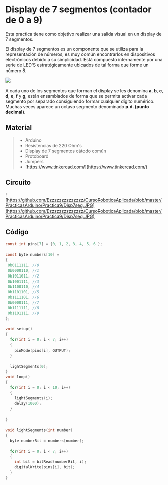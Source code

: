 # Display de 7 segmentos (contador de 0 a 9)

Esta practica tiene como objetivo realizar una salida visual en un display de 7 segmentos. 

El display de 7 segmentos es un componente que se utiliza para la representación de números, es muy común encontrarlos en dispositivos electrónicos debido a su simplicidad. Está compuesto internamente por una serie de LED'S estratégicamente ubicados de tal forma que forme un número 8.

![](https://thumbs.gfycat.com/FaroffGratefulAsianlion-size_restricted.gif)

A cada uno de los segmentos que forman el display se les denomina **a**, **b**, **c**, **d**, **e**, **f** y **g**, están ensamblados de forma que se permita activar cada segmento por separado consiguiendo formar cualquier dígito numérico. Muchas veces aparece un octavo segmento denominado **p.d. (punto decimal)**.

## Material
> - Arduino
> - Resistencias de 220 Ohm's
> - Display de 7 segmentos cátodo común
> - Protoboard
> - Jumpers
> - [https://www.tinkercad.com/](https://www.tinkercad.com/)

## Circuito
![https://github.com/Ezzzzzzzzzzzzzz/CursoRoboticaAplicada/blob/master/PracticasArduino/Practica9/Disp7seg.JPG](https://github.com/Ezzzzzzzzzzzzzz/CursoRoboticaAplicada/blob/master/PracticasArduino/Practica9/Disp7seg.JPG)

## Código
```c
const int pins[7] = {0, 1, 2, 3, 4, 5, 6 };

const byte numbers[10] =
{
 0b0111111, //0 
 0b0000110, //1
 0b1011011, //2
 0b1001111, //3 
 0b1100110, //4
 0b1101101, //5
 0b1111101, //6
 0b0000111, //7
 0b1111111, //8
 0b1101111, //9
};

void setup()
{
  for(int i = 0; i < 7; i++)
  {
    pinMode(pins[i], OUTPUT);
  }
  
  lightSegments(0);
}
void loop()
{
  for(int i = 0; i < 10; i++)
  {
    lightSegments(i);
    delay(1000);
  }
  
}

void lightSegments(int number)
{
  byte numberBit = numbers[number];
  
  for(int i = 0; i < 7; i++)
  {
    int bit = bitRead(numberBit, i);
    digitalWrite(pins[i], bit);
  }
}
```


<!--stackedit_data:
eyJoaXN0b3J5IjpbMTUwNDMzMDYzNiwxNTA0MzMwNjM2LDY5OT
A3NzE2MiwtMTAyNDA4NjYyNl19
-->